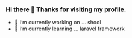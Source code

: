 ### Hi there 👋  Thanks for visiting my profile.
- 🔭 I’m currently working on ... shool
- 🌱 I’m currently learning ... laravel framework
<!--
**vanthuonghcmue/vanthuonghcmue** is a ✨ _special_ ✨ repository because its `README.md` (this file) appears on your GitHub profile.

Here are some ideas to get you started:


- 👯 I’m looking to collaborate on ...
- 🤔 I’m looking for help with ...
- 💬 Ask me about ...
- 📫 How to reach me: ...
- 😄 Pronouns: ...
- ⚡ Fun fact: ...
-->
